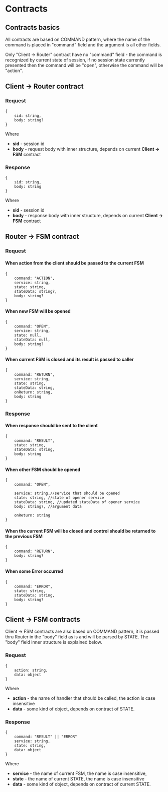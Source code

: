 # Contracts

## Contracts basics

All contracts are based on COMMAND pattern, where the name of the command is placed in "command" field and the argument is all other fields.

Only "Client -> Router" contract have no "command" field - the command is recognized by current state of session, if no session state currently presented then the command will be "open", otherwise the command will be "action". 

## Client -> Router contract
### Request

    {
        sid: string,
        body: string?
    }
Where 
* <b>sid</b> - session id
* <b>body</b> - request body with inner structure, depends on current <b>Client -> FSM</b> contract

### Response

    {
        sid: string,
        body: string
    }
Where 
* <b>sid</b> - session id
* <b>body</b> - response body with inner structure, depends on current <b>Client -> FSM</b> contract

## Router -> FSM contract
### Request
#### When action from the client should be passed to the current FSM

    {
        command: "ACTION",
        service: string,
        state: string,
        stateData: string?,
        body: string?
    }

#### When new FSM will be opened

    {
        command: "OPEN",
        service: string,
        state: null,
        stateData: null,
        body: string?
    }

#### When current FSM is closed and its result is passed to caller

    {
        command: "RETURN",
        service: string,
        state: string,
        stateData: string,
        onReturn: string,
        body: string
    }

### Response
#### When response should be sent to the client

    {
        command: "RESULT",
        state: string,
        stateData: string,
        body: string
    }


#### When other FSM should be opened

    {
        command: "OPEN",

        service: string,//service that should be opened
        state: string, //state of opener service
        stateData: string, //updated stateData of opener service
        body: string?, //argument data

        onReturn: string
    }


#### When the current FSM will be closed and control should be returned to the previous FSM

    {
        command: "RETURN",
        body: string?
    }

#### When some Error occurred

    {
        command: "ERROR",
        state: string,
        stateData: string,
        body: string?
    }

## Client -> FSM contracts
Client -> FSM contracts are also based on COMMAND pattern, it is passed thru Router in the "body" field as is and will be parsed by STATE. The "body" field inner structure is explained below.
### Request

    {
        action: string,
        data: object
    }
Where
* <b>action</b> - the name of handler that should be called, the action is case insensitive
* <b>data</b> - some kind of object, depends on contract of STATE.
### Response

    {
        command: "RESULT" || "ERROR"
        service: string,
        state: string,
        data: object
    }
Where
* <b>service</b> - the name of current FSM, the name is case insensitive,
* <b>state</b> - the name of current STATE, the name is case insensitive
* <b>data</b> - some kind of object, depends on contract of  current STATE.

